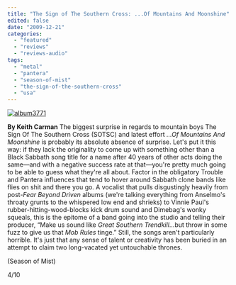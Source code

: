 ```yaml
---
title: "The Sign of The Southern Cross: ...Of Mountains And Moonshine"
edited: false
date: "2009-12-21"
categories:
  - "featured"
  - "reviews"
  - "reviews-audio"
tags:
  - "metal"
  - "pantera"
  - "season-of-mist"
  - "the-sign-of-the-southern-cross"
  - "usa"
---
```


[![album3771](http://www.hellbound.ca/wp-content/uploads/2009/09/album3771.jpg "album3771")](http://www.hellbound.ca/wp-content/uploads/2009/09/album3771.jpg)

**By Keith Carman** The biggest surprise in regards to mountain boys The Sign Of The Southern Cross (SOTSC) and latest effort _...Of Mountains And Moonshine_ is probably its absolute absence of surprise. Let's put it this way: if they lack the originality to come up with something other than a Black Sabbath song title for a name after 40 years of other acts doing the same—and with a negative success rate at that—you're pretty much going to be able to guess what they're all about. Factor in the obligatory Trouble and Pantera influences that tend to hover around Sabbath clone bands like flies on shit and there you go. A vocalist that pulls disgustingly heavily from post-_Fear Beyond Driven_ albums (we're talking everything from Anselmo's throaty grunts to the whispered low end and shrieks) to Vinnie Paul's rubber-hitting-wood-blocks kick drum sound and Dimebag's wonky squeals, this is the epitome of a band going into the studio and telling their producer, “Make us sound like _Great Southern Trendkill_...but throw in some fuzz to give us that _Mob Rules_ tinge.” Still, the songs aren't particularly horrible. It's just that any sense of talent or creativity has been buried in an attempt to claim two long-vacated yet untouchable thrones.

(Season of Mist)

4/10
